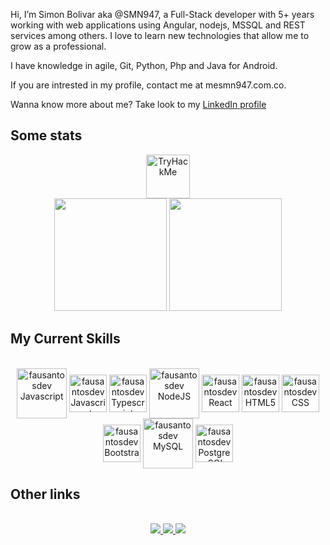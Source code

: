 
 Hi, I’m Simon Bolivar aka @SMN947, a Full-Stack developer with 5+ years working with web applications using Angular, nodejs, MSSQL and REST services among others. I love to learn new technologies that allow me to grow as a professional.

I have knowledge in agile, Git, Python, Php and Java for Android.

If you are intrested in my profile, contact me at mesmn947.com.co.


Wanna know more about me? Take look to my <a href="https://www.linkedin.com/in/smn947/?locale=en_US">LinkedIn profile</a>

<h2>Some stats</h2>
<div align="center">
  <img height="70em" src="https://tryhackme-badges.s3.amazonaws.com/SMN947.png" alt="TryHackMe">
  <br>
  <img height="180em" src="https://github-readme-stats.vercel.app/api?username=SMN947&show_icons=true&theme=tokyonight&include_all_commits=true&count_private=true"/>
  <img height="180em" src="https://github-readme-stats.vercel.app/api/top-langs/?username=SMN947&layout=compact&langs_count=7&theme=tokyonight"/>
</div>
 
 <div align="center">
  
</div>



<h2>My Current Skills</h2>
  
<div align="center"><br>
  <img align="center" alt="fausantosdev Javascript" height="80" width="80" src="https://cdn.jsdelivr.net/gh/devicons/devicon/icons/php/php-plain.svg"/>
  <img align="center" alt="fausantosdev Javascript" height="60" width="60" src="https://cdn.jsdelivr.net/gh/devicons/devicon/icons/javascript/javascript-plain.svg">
  <img align="center" alt="fausantosdev Typescript" height="60" width="60" src="https://cdn.jsdelivr.net/gh/devicons/devicon/icons/typescript/typescript-plain.svg">
  <img align="center" alt="fausantosdev NodeJS" height="80" width="80" src="https://cdn.jsdelivr.net/gh/devicons/devicon/icons/java/java-original-wordmark.svg"> 
  <img align="center" alt="fausantosdev React" height="60" width="60" src="https://cdn.jsdelivr.net/gh/devicons/devicon/icons/csharp/csharp-original.svg">
  <img align="center" alt="fausantosdev HTML5" height="60" width="60" src="https://cdn.jsdelivr.net/gh/devicons/devicon/icons/html5/html5-plain-wordmark.svg">
  <img align="center" alt="fausantosdev CSS" height="60" width="60" src="https://cdn.jsdelivr.net/gh/devicons/devicon/icons/css3/css3-plain-wordmark.svg">
  <img align="center" alt="fausantosdev Bootstrap" height="60" width="60" src="https://cdn.jsdelivr.net/gh/devicons/devicon/icons/python/python-original.svg">
  <img align="center" alt="fausantosdev MySQL" height="80" width="80" src="https://cdn.jsdelivr.net/gh/devicons/devicon/icons/mysql/mysql-original-wordmark.svg">
  <img align="center" alt="fausantosdev PostgresSQL" height="60" width="60" src="https://cdn.jsdelivr.net/gh/devicons/devicon/icons/microsoftsqlserver/microsoftsqlserver-plain-wordmark.svg">
</div>  
  
<h2>Other links</h2>

<div align="center"><br>
  <a href="https://www.linkedin.com/in/smn947/">
     <img src="https://img.shields.io/badge/LinkedIn-0077B5?style=for-the-badge&logo=linkedin&logoColor=white" /> 
  </a>
  <a href="https://smn947.com.co">
     <img src="https://img.shields.io/badge/website-000000?style=for-the-badge&logo=About.me&logoColor=white" /> 
  </a>
  <a href="https://www.patreon.com/SMN947">
     <img src="https://img.shields.io/badge/Patreon-F96854?style=for-the-badge&logo=patreon&logoColor=white" /> 
  </a>
</div>
